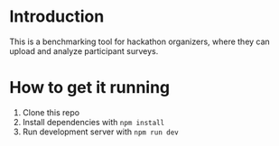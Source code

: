 # Introduction
This is a benchmarking tool for hackathon organizers, where they can upload and analyze participant surveys.

# How to get it running
1. Clone this repo
2. Install dependencies with `npm install`
3. Run development server with `npm run dev`